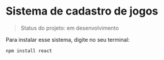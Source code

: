 # Sistema de cadastro de jogos


> Status do projeto: em desenvolvimento
> 
Para instalar esse sistema, digite no seu terminal:
```
npm install react
```
